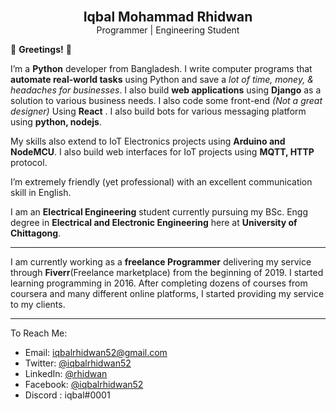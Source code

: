 <p align="center">
<!--   <img align="center" width="100" src='https://res.cloudinary.com/iqbalrhidwan/image/upload/ar_1:1,b_rgb:ffffff,bo_0px_solid_rgb:ff0000,c_fill,g_auto,r_max,w_1000/v1608792063/IMG_20200102_114525_qlghpr.jpg'/> -->
  <h2 align="center" style="margin-top:0; margin-bottom:0">Iqbal Mohammad Rhidwan</h2>
  <p style="margin-top:0" align="center">Programmer | Engineering Student </p>
</p>

:wave: **Greetings!** :wave:

I’m a **Python** developer from Bangladesh. I write computer programs that **automate real-world tasks** using Python and save a *lot of time, money, & headaches for businesses*. I also build **web applications** using **Django** as a solution to various business needs. I also code some front-end *(Not a great designer)* Using **React** . I also build bots for various messaging platform using **python, nodejs**.

My skills also extend to IoT Electronics projects using **Arduino and NodeMCU**. I also build web interfaces for IoT projects using **MQTT, HTTP** protocol.
 
I’m extremely friendly (yet professional) with an excellent communication skill in English.
 
I am an **Electrical Engineering** student currently pursuing my BSc. Engg degree in **Electrical and Electronic Engineering** here at **University of Chittagong**. 
 
---
I am currently working as a **freelance Programmer** delivering my service through **Fiverr**(Freelance marketplace) from the beginning of 2019. I started learning programming in 2016. After completing dozens of courses from coursera and many different online platforms, I started providing my service to my clients.

---
To Reach Me:
* Email: [iqbalrhidwan52@gmail.com](mailto:iqbalrhidwan52@gmail.com?subject=Nice%20Meeting%20You,%20Iqbal!)
* Twitter: [@iqbalrhidwan52](https://twitter.com/iqbalrhidwan52)
* LinkedIn: [@rhidwan](https://www.linkedin.com/in/rhidwan/)
* Facebook: [@iqbalrhidwan52](https://www.facebook.com/iqbalrhidwan52)
* Discord : iqbal#0001
